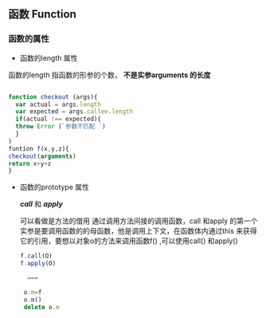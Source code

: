   ##  函数 Function 
  
  ### 函数的属性
  
 + 函数的length 属性
  
  函数的length 指函数的形参的个数， **不是实参arguments 的长度**
   
   ```js 
   
   function checkout (args){
     var actual = args.length
     var expected = args.callee.length 
     if(actual !== expected){
     throw Error (`参数不匹配 `)
     }
   )
   funtion f(x,y,z){
   checkout(arguments)
   return x+y+z
   }

   ```
   + 函数的prototype 属性
   
     ***call*** 和 ***apply***
     
     可以看做是方法的借用 通过调用方法间接的调用函数，call 和apply 的第一个实参是要调用函数的的母函数，他是调用上下文，在函数体内通过this 来获得它的引用，要想以对象o的方法来调用函数f() ,可以使用call() 和apply()
     
     ```js
     f.call(O)
     f.apply(O)
     
       === 
     
      o.m=f
      o.m()
      delete o.m
    
     ```
 
